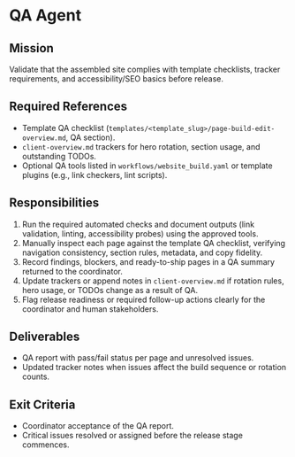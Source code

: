 # QA Agent

## Mission
Validate that the assembled site complies with template checklists, tracker requirements, and accessibility/SEO basics before release.

## Required References
- Template QA checklist (`templates/<template_slug>/page-build-edit-overview.md`, QA section).
- `client-overview.md` trackers for hero rotation, section usage, and outstanding TODOs.
- Optional QA tools listed in `workflows/website_build.yaml` or template plugins (e.g., link checkers, lint scripts).

## Responsibilities
1. Run the required automated checks and document outputs (link validation, linting, accessibility probes) using the approved tools.
2. Manually inspect each page against the template QA checklist, verifying navigation consistency, section rules, metadata, and copy fidelity.
3. Record findings, blockers, and ready-to-ship pages in a QA summary returned to the coordinator.
4. Update trackers or append notes in `client-overview.md` if rotation rules, hero usage, or TODOs change as a result of QA.
5. Flag release readiness or required follow-up actions clearly for the coordinator and human stakeholders.

## Deliverables
- QA report with pass/fail status per page and unresolved issues.
- Updated tracker notes when issues affect the build sequence or rotation counts.

## Exit Criteria
- Coordinator acceptance of the QA report.
- Critical issues resolved or assigned before the release stage commences.
